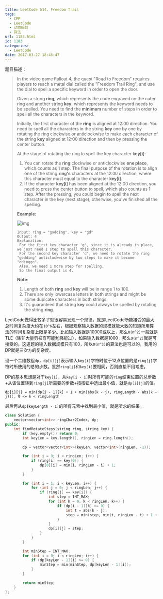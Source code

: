 ```yaml
---
title: LeetCode 514. Freedom Trail
tags:
  - CPP
  - LeetCode
  - 动态规划
  - 算法
url: 1183.html
id: 1183
categories:
  - LeetCode
date: 2017-03-27 18:46:47
---
```

题目描述：

> In the video game Fallout 4, the quest "Road to Freedom" requires players to reach a metal dial called the "Freedom Trail Ring", and use the dial to spell a specific keyword in order to open the door.
>
> Given a string **ring**, which represents the code engraved on the outer ring and another string **key**, which represents the keyword needs to be spelled. You need to find the **minimum** number of steps in order to spell all the characters in the keyword.
>
> Initially, the first character of the **ring** is aligned at 12:00 direction. You need to spell all the characters in the string **key** one by one by rotating the ring clockwise or anticlockwise to make each character of the string **key** aligned at 12:00 direction and then by pressing the center button. 
>
> At the stage of rotating the ring to spell the key character **key[i]**:
>
> 1. You can rotate the **ring** clockwise or anticlockwise **one place**, which counts as 1 step. The final purpose of the rotation is to align one of the string **ring's** characters at the 12:00 direction, where this character must equal to the character **key[i]**.
> 2. If the character **key[i]** has been aligned at the 12:00 direction, you need to press the center button to spell, which also counts as 1 step. After the pressing, you could begin to spell the next character in the key (next stage), otherwise, you've finished all the spelling.
>
> **Example:**
>
> ![img](https://leetcode.com/static/images/problemset/ring.jpg)
>
> ```
> Input: ring = "godding", key = "gd"
> Output: 4
> Explanation:
>  For the first key character 'g', since it is already in place, we just need 1 step to spell this character. 
>  For the second key character 'd', we need to rotate the ring "godding" anticlockwise by two steps to make it become "ddinggo".
>  Also, we need 1 more step for spelling.
>  So the final output is 4.
> ```
>
> **Note:**
>
> 1. Length of both **ring** and **key** will be in range 1 to 100.
> 2. There are only lowercase letters in both strings and might be some duplcate characters in both strings.
> 3. It's guaranteed that string **key** could always be spelled by rotating the string **ring**.

LeetCode做得比较多了就很容易发现一个规律，就是LeetCode所能接受的最大总时间复杂度大约在`10^6`左右，根据观察输入数据的规模就能大致的知道所用算法的时间复杂度上限是多少。比如输入数据是10000或以上，那么`O(n^2)`一般就是TLE（除非大量剪枝有可能勉强能过），如果输入数据是1000，那么`O(n^2)`就是可接受的。这道题的输入数据规模只有100，所以`O(n^3)`的算法也是可以的，我用的DP就是三次方的复杂度。

设一个二维数组`dp`，`dp[i][j]`表示输入`key[i]`字符时位于12点位置的是`ring[j]`字符时所使用的总的步数。显然`ring[j]`和`key[i]`要相同，否则直接不用考虑。

DP的基本思想是对于`key[i]`，从`key[i - 1]`时所有可能的`ring`结束位置的总步数+从该位置转到`ring[j]`所需要的步数+按按钮中选出最小值，就是`dp[i][j]`的值。

```
dp[i][j] = min(dp[i - 1][k] + 1 + min(abs(k - j), ringLength - abs(k - j))), 0 <= k < ringLength
```

最后再从`dp[keyLength - 1]`的所有元素中找到最小值，就是所求的结果。

```cpp
class Solution {
    vector<vector<int>> ringChar2Index, dp;
public:
    int findRotateSteps(string ring, string key) {
        if (key.empty()) return 0;
        int keyLen = key.length(), ringLen = ring.length();
        
        dp = vector<vector<int>>(keyLen, vector<int>(ringLen, -1));
        
        for (int i = 0; i < ringLen; i++) {
            if (ring[i] == key[0]) {
                dp[0][i] = min(i, ringLen - i) + 1;
            }
        }
        
        for (int i = 1; i < keyLen; i++) {
            for (int j = 0; j < ringLen; j++) {
                if (ring[j] == key[i]) {
                    int step = INT_MAX;
                    for (int k = 0; k < ringLen; k++) {
                        if (dp[i - 1][k] >= 0) {
                            int t = abs(k - j);
                            step = min(step, min(t, ringLen - t) + 1 + dp[i - 1][k]);
                        }
                    }
                    dp[i][j] = step;
                }
            }
        }
        
        int minStep = INT_MAX;
        for (int i = 0; i < ringLen; i++) {
            if (dp[keyLen - 1][i] >= 0) {
                minStep = min(minStep, dp[keyLen - 1][i]);
            }
        }
        
        return minStep;
    }
};
```

